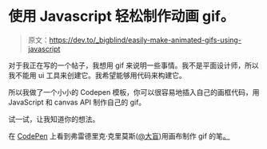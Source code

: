 # 使用 Javascript 轻松制作动画 gif。

> 原文：<https://dev.to/_bigblind/easily-make-animated-gifs-using-javascript>

对于我正在写的一个帖子，我想用 gif 来说明一些事情。我不是平面设计师，所以我不能用 ui 工具来创建它。我希望能够用代码来构建它。

所以我做了一个小小的 Codepen 模板，你可以很容易地插入自己的画框代码，用 JavaScript 和 canvas API 制作自己的 gif。

试一试，让我知道你的想法。

在 [CodePen](https://codepen.io) 上看到弗雷德里克·克里莫斯([@大盲](https://codepen.io/bigblind))用画布制作 gif 的笔[。](https://codepen.io/bigblind/pen/mwJBWy/)